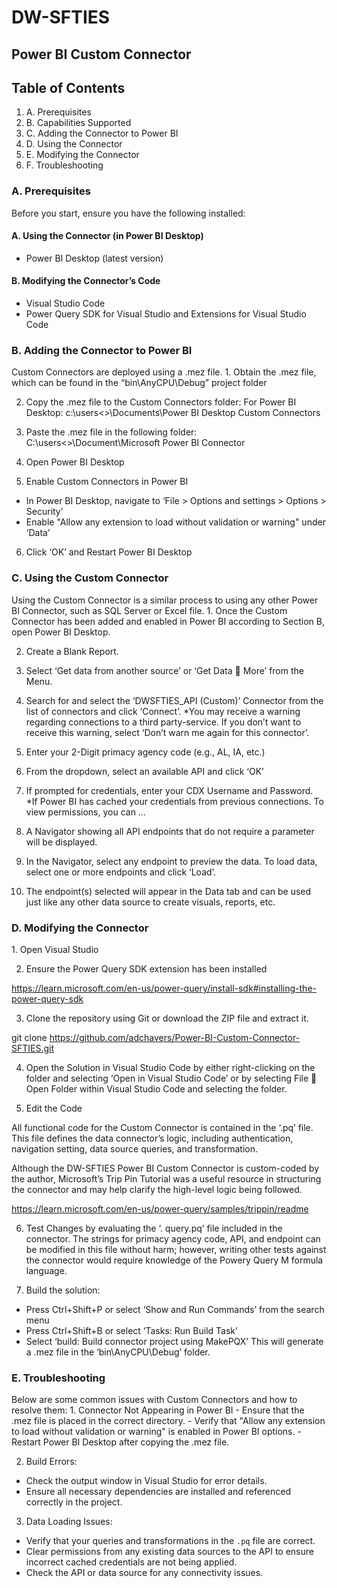 <h1>DW-SFTIES</h1>
<h2>Power BI Custom Connector</h2>

<h2>Table of Contents</h2>
<ol>
<li>A.	Prerequisites</li>

<li>B.	Capabilities Supported</li>

<li>C.	Adding the Connector to Power BI</li>

<li>D.	Using the Connector</li>

<li>E.	Modifying the Connector</li>

<li>F.	Troubleshooting
 
</ol>


<h3>A.	Prerequisites</h3>

Before you start, ensure you have the following installed:

<h4>A.	Using the Connector (in Power BI Desktop)</h4>

-	Power BI Desktop (latest version)

<h4>B.	Modifying the Connector’s Code</h4>

-	Visual Studio Code
-	Power Query SDK for Visual Studio and Extensions for Visual Studio Code
<h3>B.	Adding the Connector to Power BI</h3>
Custom Connectors are deployed using a .mez file.
1.	Obtain the .mez file, which can be found in the “bin\AnyCPU\Debug” project folder

2.	Copy the .mez file to the Custom Connectors folder:
For Power BI Desktop: 
c:\users\<<username>>\Documents\Power BI Desktop Custom Connectors

3.	Paste the .mez file in the following folder:
C:\users\<<username>>\Document\Microsoft Power BI Connector

4.	Open Power BI Desktop




5.	Enable Custom Connectors in Power BI

-	In Power BI Desktop, navigate to ‘File > Options and settings > Options > Security’
-	Enable "Allow any extension to load without validation or warning" under ‘Data’

6.	Click ‘OK’ and Restart Power BI Desktop
<h3>C.	Using the Custom Connector</h3>
Using the Custom Connector is a similar process to using any other Power BI Connector, such as SQL Server or Excel file.
1.	Once the Custom Connector has been added and enabled in Power BI according to Section B, open Power BI Desktop.

2.	Create a Blank Report.

3.	Select ‘Get data from another source’ or ‘Get Data  More’ from the Menu.

4.	Search for and select the ‘DWSFTIES_API (Custom)’ Connector from the list of connectors and click ‘Connect’.
*You may receive a warning regarding connections to a third party-service. If you don’t want to receive this warning, select ‘Don’t warn me again for this connector’.

5.	Enter your 2-Digit primacy agency code (e.g., AL, IA, etc.)

6.	From the dropdown, select an available API and click ‘OK’

7.	If prompted for credentials, enter your CDX Username and Password.
*If Power BI has cached your credentials from previous connections.  To view permissions, you can …

8.	A Navigator showing all API endpoints that do not require a parameter will be displayed.

9.	In the Navigator, select any endpoint to preview the data.  To load data, select one or more endpoints and click ‘Load’.

10.	The endpoint(s) selected will appear in the Data tab and can be used just like any other data source to create visuals, reports, etc.

<h3>D.	Modifying the Connector</h3>
1.	Open Visual Studio

2.	Ensure the Power Query SDK extension has been installed

https://learn.microsoft.com/en-us/power-query/install-sdk#installing-the-power-query-sdk 

3.	Clone the repository using Git or download the ZIP file and extract it.

 git clone https://github.com/adchavers/Power-BI-Custom-Connector-SFTIES.git

4.	Open the Solution in Visual Studio Code by either right-clicking on the folder and selecting ‘Open in Visual Studio Code’ or by selecting File  Open Folder within Visual Studio Code and selecting the folder.

5.	Edit the Code

All functional code for the Custom Connector is contained in the ‘.pq’ file. This file defines the data connector’s logic, including authentication, navigation setting, data source queries, and transformation.

Although the DW-SFTIES Power BI Custom Connector is custom-coded by the author, Microsoft’s Trip Pin Tutorial was a useful resource in structuring the connector and may help clarify the high-level logic being followed.

https://learn.microsoft.com/en-us/power-query/samples/trippin/readme

6.	Test Changes by evaluating the ‘. query.pq’ file included in the connector.  The strings for primacy agency code, API, and endpoint can be modified in this file without harm; however, writing other tests against the connector would require knowledge of the Powery Query M formula language.

7.	Build the solution:

-	Press Ctrl+Shift+P or select ‘Show and Run Commands’ from the search menu
-	Press Ctrl+Shift+B or select ‘Tasks: Run Build Task’
-	Select ‘build: Build connector project using MakePQX’
This will generate a .mez file in the ‘bin\AnyCPU\Debug’ folder.
<h3>E.	Troubleshooting</h3>
Below are some common issues with Custom Connectors and how to resolve them:
1.	Connector Not Appearing in Power BI
-	Ensure that the .mez file is placed in the correct directory.
-	Verify that "Allow any extension to load without validation or warning" is enabled in Power BI options.
-	Restart Power BI Desktop after copying the .mez file.

2.	Build Errors:
-	Check the output window in Visual Studio for error details.
-	Ensure all necessary dependencies are installed and referenced correctly in the project.

3.	Data Loading Issues:
-	Verify that your queries and transformations in the `.pq` file are correct.
-	Clear permissions from any existing data sources to the API to ensure incorrect cached credentials are not being applied.
-	Check the API or data source for any connectivity issues.
